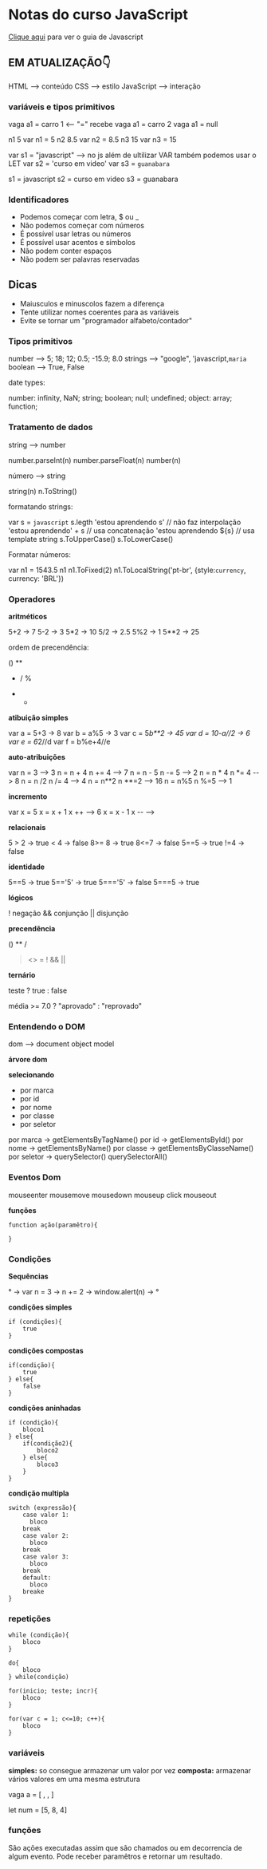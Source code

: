 # Notas do curso JavaScript

[Clique aqui](https://developer.mozilla.org/pt-BR/docs/Learn/JavaScript) para ver o guia de Javascript


## EM ATUALIZAÇÃO👇

HTML --> conteúdo
CSS --> estilo
JavaScript --> interação

### variáveis e tipos primitivos

vaga a1 = carro 1 <-- "=" recebe
vaga a1 = carro 2
vaga a1 = null

n1 5 var n1 = 5
n2 8.5 var n2 = 8.5
n3 15 var n3 = 15 

var s1 = "javascript"     --> no js além de ultilizar VAR também podemos usar o LET
var s2 = 'curso em video'
var s3 = `guanabara`

s1 = javascript
s2 = curso em video
s3 = guanabara

### Identificadores

- Podemos começar com letra, $ ou _
- Não podemos começar com números
- É possível usar letras ou números
- É possível usar acentos e símbolos
- Não podem conter espaços
- Não podem ser palavras reservadas

## Dicas

- Maiusculos e minuscolos fazem a diferença
- Tente utilizar nomes coerentes para as variáveis
- Evite se tornar um "programador alfabeto/contador"

### Tipos primitivos

number --> 5; 18; 12; 0.5; -15.9; 8.0 
strings --> "google", 'javascript,`maria`
boolean --> True, False

date types:

number: infinity, NaN;
string;
boolean;
null;
undefined;
object: array;
function;

### Tratamento de dados

string --> number

number.parseInt(n)
number.parseFloat(n)
number(n)

número --> string

string(n)
n.ToString()

formatando strings:

var s = `javascript`    s.legth
'estou aprendendo s' // não faz interpolação
'estou aprendendo' + s // usa concatenação
'estou aprendendo ${s} // usa template string
s.ToUpperCase()
s.ToLowerCase()

Formatar números:

var n1 = 1543.5
n1
n1.ToFixed(2)
n1.ToLocalString('pt-br', {style:`currency`, currency: 'BRL'})

### Operadores 

**aritméticos**

5+2 -> 7
5-2 -> 3
5*2 -> 10
5/2 -> 2.5
5%2 -> 1
5**2 -> 25

ordem de precendência:

() 
**
* / %
+ -

**atibuição simples**

var a = 5+3 -> 8
var b = a%5 -> 3
var c = 5*b**2 -> 45
var d = 10-a//2 -> 6
var e = 6*2//d
var f = b%e+4//e

**auto-atribuições**

var n = 3    --> 3
n = n + 4    n += 4  --> 7
n = n - 5    n -= 5  --> 2
n = n * 4    n *= 4  --> 8
n = n /2     n /= 4  --> 4
n = n**2     n **=2  --> 16
n = n%5      n %=5   --> 1

**incremento**

var x = 5
x = x + 1    x ++   --> 6
x = x - 1    x --   -->

**relacionais**

5 > 2  -> true
  < 4  -> false
8>= 8  -> true
8<=7   -> false
5==5   -> true
!=4   -> false

**identidade**

5==5 -> true
5=='5' -> true
5==='5' -> false
5===5 -> true

**lógicos**

!  negação
&& conjunção
|| disjunção 

**precendência**

() ** /
> <> = 
!
&&
||

**ternário**

teste ? true : false

média >= 7.0 ? "aprovado" : "reprovado"

### Entendendo o DOM

dom --> document object model

**árvore dom**

**selecionando**

- por marca
- por id
- por nome
- por classe
- por seletor 

por marca -> getElementsByTagName()
por id -> getElementsById()
por nome -> getElementsByName()
por classe -> getElementsByClasseName()
por seletor -> querySelector()     querySelectorAll()

### Eventos Dom 

**<div>**
mouseenter        mousemove
mousedown         mouseup
click             mouseout

**funções**

```
function ação(paramêtro){

}
```

### Condições 

**Sequências**

° -> var n = 3 -> n += 2 -> window.alert(n) -> °

**condições simples**
```
if (condições){
    true
}
```

**condições compostas**

```
if(condição){
    true
} else{
    false
}
```

**condições aninhadas**

```
if (condição){
    bloco1
} else{
    if(condição2){
        bloco2
    } else{
        bloco3
    }
}
```

**condição multipla**

```
switch (expressão){
    case valor 1:
      bloco
    break
    case valor 2: 
      bloco 
    break
    case valor 3:
      bloco 
    break
    default:
      bloco
    breake
}
```

### repetições 

```
while (condição){
    bloco
}

do{
    bloco
} while(condição)
```

```
for(inicio; teste; incr){
    bloco
}
```

```
for(var c = 1; c<=10; c++){
    bloco
}
```

### variáveis 

**simples:** so consegue armazenar um valor por vez
**composta:** armazenar vários valores em uma mesma estrutura

vaga a = [ ,  , ]

let num = [5, 8, 4]

### funções

São ações executadas assim que são chamados ou em decorrencia de algum evento.
Pode receber paramêtros e retornar um resultado.